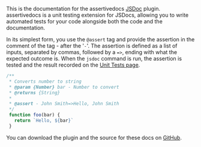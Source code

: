 This is the documentation for the assertivedocs [JSDoc](https://jsdoc.app) plugin. 
assertivedocs is a unit testing extension for JSDocs, allowing you to write automated 
tests for your code alongside both the code and the documentation.

In its simplest form, you use the `@assert` tag and provide the assertion in the
comment of the tag - after the '`-`'. The assertion is defined as a list of inputs,
separated by commas, followed by a `=>`, ending with what the expected outcome is. 
When the `jsdoc` command is run, the assertion is tested and the result recorded 
on the [Unit Tests page](/unit-tests).

```javascript
/**
 * Converts number to string
 * @param {Number} bar - Number to convert
 * @returns {String}
 *
 * @assert - John Smith=>Hello, John Smith
 */
 function foo(bar) {
   return `Hello, ${bar}`
 }
```

You can download the plugin and the source for these docs on [GitHub](https://github.com/snailcreature/assertivedocs).